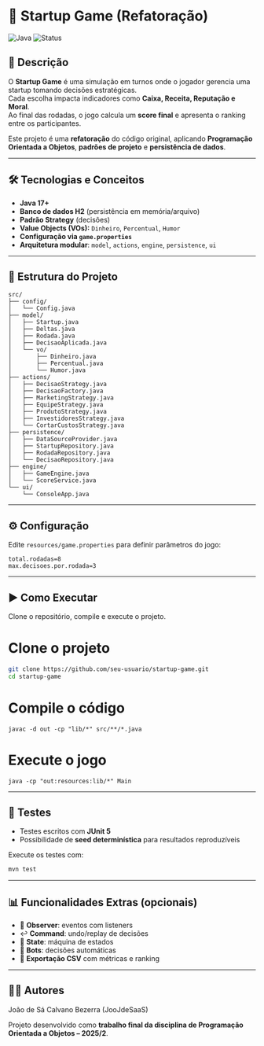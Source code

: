 # 🚀 Startup Game (Refatoração)

![Java](https://img.shields.io/badge/Java-17+-red)
![Status](https://img.shields.io/badge/status-em%20desenvolvimento-yellow)

## 📌 Descrição
O **Startup Game** é uma simulação em turnos onde o jogador gerencia uma startup tomando decisões estratégicas.  
Cada escolha impacta indicadores como **Caixa, Receita, Reputação e Moral**.  
Ao final das rodadas, o jogo calcula um **score final** e apresenta o ranking entre os participantes.

Este projeto é uma **refatoração** do código original, aplicando **Programação Orientada a Objetos**, **padrões de projeto** e **persistência de dados**.

---

## 🛠️ Tecnologias e Conceitos
- **Java 17+**
- **Banco de dados H2** (persistência em memória/arquivo)
- **Padrão Strategy** (decisões)
- **Value Objects (VOs):** `Dinheiro`, `Percentual`, `Humor`
- **Configuração via `game.properties`**
- **Arquitetura modular**: `model`, `actions`, `engine`, `persistence`, `ui`

---

## 📂 Estrutura do Projeto
```
src/
├── config/
│   └── Config.java
├── model/
│   ├── Startup.java
│   ├── Deltas.java
│   ├── Rodada.java
│   ├── DecisaoAplicada.java
│   └── vo/
│       ├── Dinheiro.java
│       ├── Percentual.java
│       └── Humor.java
├── actions/
│   ├── DecisaoStrategy.java
│   ├── DecisaoFactory.java
│   ├── MarketingStrategy.java
│   ├── EquipeStrategy.java
│   ├── ProdutoStrategy.java
│   ├── InvestidoresStrategy.java
│   └── CortarCustosStrategy.java
├── persistence/
│   ├── DataSourceProvider.java
│   ├── StartupRepository.java
│   ├── RodadaRepository.java
│   └── DecisaoRepository.java
├── engine/
│   ├── GameEngine.java
│   └── ScoreService.java
└── ui/
    └── ConsoleApp.java

````

---

## ⚙️ Configuração
Edite `resources/game.properties` para definir parâmetros do jogo:
```properties
total.rodadas=8
max.decisoes.por.rodada=3
````

---

## ▶️ Como Executar

Clone o repositório, compile e execute o projeto.

# Clone o projeto
```bash
git clone https://github.com/seu-usuario/startup-game.git
cd startup-game
```
# Compile o código
```
javac -d out -cp "lib/*" src/**/*.java
```
# Execute o jogo
```
java -cp "out:resources:lib/*" Main
```

---

## 🧪 Testes

* Testes escritos com **JUnit 5**
* Possibilidade de **seed determinística** para resultados reproduzíveis

Execute os testes com:

```bash
mvn test
```

---

## 📊 Funcionalidades Extras (opcionais)

* 🔔 **Observer**: eventos com listeners
* ↩️ **Command**: undo/replay de decisões
* 🏁 **State**: máquina de estados
* 🤖 **Bots**: decisões automáticas
* 📑 **Exportação CSV** com métricas e ranking

---

## 👨‍💻 Autores

João de Sá Calvano Bezerra (JooJdeSaaS)

Projeto desenvolvido como **trabalho final da disciplina de Programação Orientada a Objetos – 2025/2**.

